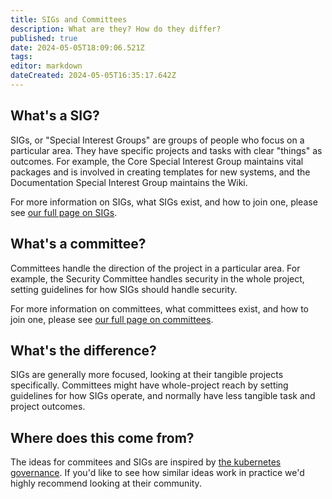 ```yaml
---
title: SIGs and Committees
description: What are they? How do they differ?
published: true
date: 2024-05-05T18:09:06.521Z
tags: 
editor: markdown
dateCreated: 2024-05-05T16:35:17.642Z
---
```


## What's a SIG?

SIGs, or "Special Interest Groups" are groups of people who focus on a particular area. They have specific projects and tasks with clear "things" as outcomes. For example, the Core Special Interest Group maintains vital packages and is involved in creating templates for new systems, and the Documentation Special Interest Group maintains the Wiki.

For more information on SIGs, what SIGs exist, and how to join one, please see [our full page on SIGs](/contributing/sigs-and-committees/sigs).

## What's a committee?

Committees handle the direction of the project in a particular area. For example, the Security Committee handles security in the whole project, setting guidelines for how SIGs should handle security.

For more information on committees, what committees exist, and how to join one, please see [our full page on committees](/contributing/committees).

## What's the difference?

SIGs are generally more focused, looking at their tangible projects specifically. Committees might have whole-project reach by setting guidelines for how SIGs operate, and normally have less tangible task and project outcomes.

## Where does this come from?

The ideas for commitees and SIGs are inspired by [the kubernetes governance](https://github.com/kubernetes/community). If you'd like to see how similar ideas work in practice we'd highly recommend looking at their community.
